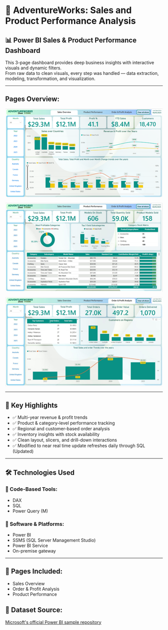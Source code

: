 # 🚀 AdventureWorks: Sales and Product Performance Analysis

## 📊 Power BI Sales & Product Performance Dashboard

This 3-page dashboard provides deep business insights with interactive visuals and dynamic filters.  
From raw data to clean visuals, every step was handled — data extraction, modeling, transformation, and visualization.

---
## Pages Overview:

![Sales Overview](/Pages/1-SalesOverview.png)

![Product Performance](Pages/2-ProductPerformance.jpg)

![Order & Profit](/Pages/3-Order&Profit.jpg)

---



## 🎯 Key Highlights

- ✅ Multi-year revenue & profit trends
- ✅ Product & category-level performance tracking
- ✅ Regional and customer-based order analysis
- ✅ Inventory insights with stock availability
- ✅ Clean layout, slicers, and drill-down interactions
- ✅ Modified to near real time update refreshes daily through SQL (Updated)

---

## 🛠️ Technologies Used

### 🔹 Code-Based Tools:

- DAX
- SQL
- Power Query (M)

### 🔹 Software & Platforms:

- Power BI
- SSMS (SQL Server Management Studio)
- Power BI Service
- On-premise gateway

---

## 📁 Pages Included:

- Sales Overview
- Order & Profit Analysis
- Product Performance



## 🔗 Dataset Source:

[Microsoft's official Power BI sample repository](https://github.com/microsoft/powerbi-desktop-samples/tree/main/DAX)
